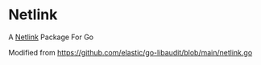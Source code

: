 # Netlink

A [Netlink](https://www.man7.org/linux/man-pages/man7/netlink.7.html) Package For Go

Modified from https://github.com/elastic/go-libaudit/blob/main/netlink.go
